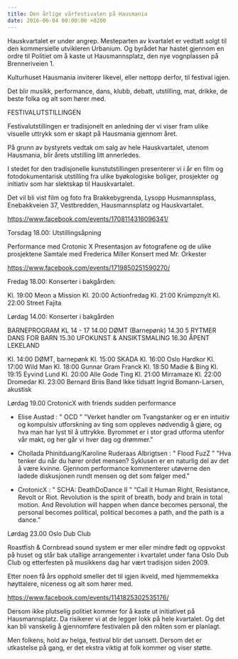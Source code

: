 ```yaml
---
title: Den årlige vårfestivalen på Hausmania
date: 2016-06-04 00:00:00 +0200
---
```


Hauskvartalet er under angrep. Mesteparten av kvartalet er vedtatt solgt til den kommersielle utvikleren Urbanium. Og byrådet har hastet gjennom en ordre til Politiet om å kaste ut Hausmannsplatz, den nye vognplassen på Brenneriveien 1.

Kulturhuset Hausmania inviterer likevel, eller nettopp derfor, til festival igjen.

Det blir musikk, performance, dans, klubb, debatt, utstilling, mat, drikke, de beste folka og alt som hører med.


FESTIVALUTSTILLINGEN

Festivalutstillingen er tradisjonelt en anledning der vi viser fram ulike visuelle uttrykk som er skapt på Hausmania gjennom året.

På grunn av bystyrets vedtak om salg av hele Hauskvartalet, utenom Hausmania, blir årets utstilling litt annerledes.

I stedet for den tradisjonelle kunstutstillingen presenterer vi i år en film og fotodokumentarisk utstilling fra ulike byøkologiske boliger, prosjekter og initiativ som har slektskap til Hauskvartalet.

Det vil bli vist film og foto fra Brakkebygrenda, Lysopp Husmannsplass, Enebakkveien 37, Vestbredden, Hausmannsplatz og Hauskvartalet.

https://www.facebook.com/events/1708114316096341/

Torsdag 18.00: Utstillingsåpning

Performance med Crotonic X
Presentasjon av fotografene og de ulike prosjektene
Samtale med Frederica Miller
Konsert med Mr. Orkester

https://www.facebook.com/events/1719850251590270/

Fredag 18.00:
Konserter i bakgården:

Kl. 19:00 Meon a Mission
Kl. 20:00 Actionfredag
Kl. 21:00 Krümpznylt
Kl. 22:00 Street Fajita

Lørdag 14.00:
Konserter i bakgården

BARNEPROGRAM KL 14 - 17
14.00  DØMT (Barnepønk)
14.30 5 RYTMER DANS FOR BARN
15.30 UFOKUNST & ANSIKTSMALING
16.30 ÅPENT LEKELAND


Kl. 14:00 DØMT, barnepønk
Kl. 15:00 SKADA
Kl. 16:00 Oslo Hardkor
Kl. 17:00 Wild Man
Kl. 18:00 Gunnar Gram Franck
Kl. 18:50 Madie & Bing
Kl. 19:15 Eyvind Lund
Kl. 20:00 Alle Gode Ting
Kl. 21:00 Mirramaze
Kl. 22:00 Dromedar
Kl. 23:00 Bernard Briis Band
Ikke tidsatt Ingrid Bomann-Larsen, akustisk

Lørdag 19.00
CrotonicX with friends sudden performance

- Elise Austad : " OCD "
"Verket handler om Tvangstanker og er en intuitiv og kompulsiv
utforskning av ting som oppleves nødvendig å gjøre, og hva man har lyst til å uttrykke.
Byrommet er i stor grad utforma utenfor vår makt, og her går vi hver dag og drømmer."

- Chollada Phinitduang/Karoline Ruderaas Albrigtsen : " Flood FuzZ "
"Hva tenker du når du hører ordet mensen? Syklusen er en naturlig del av det å være kvinne.
Gjennom performance kommenterer utøverne den ladede diskusjonen rundt mensen og det som følger med."

- CrotonicX : " SCHA: DeathDoDance II "
“Call it Human Right, Resistance, Revolt or Riot. Revolution is the spirit of breath, body and brain in total motion. And Revolution will happen when dance becomes personal, the personal becomes political, political becomes a path, and the path is a dance.”

Lørdag 23.00
Oslo Dub Club

Roastfish & Cornbread sound system er mer eller mindre født og oppvokst på huset og står bak utallige arrangementer i kvartalet under fana Oslo Dub Club og etterfesten på musikkens dag har vært tradisjon siden 2009.

Etter noen få års opphold smeller det til igjen ikveld, med hjemmemekka høyttalere, niceness og alt som hører med.

https://www.facebook.com/events/1141825302535176/


Dersom ikke plutselig politiet kommer for å kaste ut initiativet på Hausmannsplatz. Da risikerer vi at de legger lokk på hele kvartalet. Og det kan bli vanskelig å gjennomføre festivalen på den måten som er planlagt.

Men folkens, hold av helga, festival blir det uansett. Dersom det er utkastelse på gang, er det ekstra viktig at folk kommer og viser støtte.
